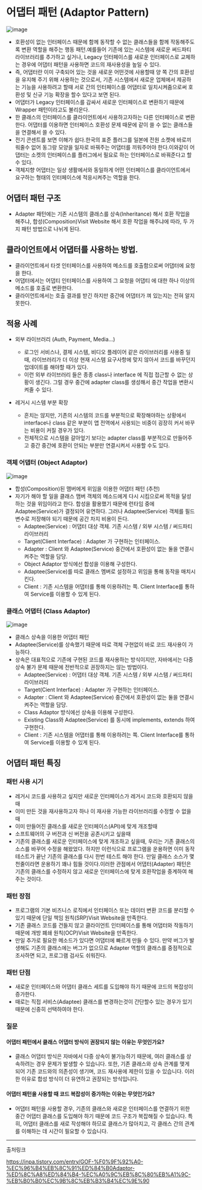 # 어댑터 패턴 (Adaptor Pattern)
![image](https://github.com/user-attachments/assets/935e4733-6fe1-4dfd-aa75-a093433418d1)

- 호환성이 없는 인터페이스 때문에 함께 동작할 수 없는 클래스들을 함께 작동해주도록 변환 역할을 해주는 행동 패턴.예를들어 기존에 있는 시스템에 새로운 써드파티 라이브러리를 추가하고 싶거나, Legacy 인터페이스를 새로운 인터페이스로 교체하는 경우에 어댑터 패턴을 사용하면 코드의 재사용성을 높일 수 있다.
- 즉, 어댑터란 이미 구축되어 있는 것을 새로운 어떤것에 사용할때 양 쪽 간의 호환성을 유지해 주기 위해 사용하는 것으로서, 기존 시스템에서 새로운 업체에서 제공하는 기능을 사용하려고 할때 서로 간의 인터페이스를 어댑터로 일치시켜줌으로써 호환성 및 신규 기능 확장을 할수 있다고 보면 된다.
- 어댑터가 Legacy 인터페이스를 감싸서 새로운 인터페이스로 변환하기 때문에 Wrapper 패턴이라고도 불리운다.
- 한 클래스의 인터페이스를 클라이언트에서 사용하고자하는 다른 인터페이스로 변환한다. 어댑터를 이용하면 인터페이스 호환성 문제 때문에 같이 쓸 수 없는 클래스들을 연결해서 쓸 수 있다.
- 전기 콘센트를 보면 이해가 쉽다.한국의 표준 플러그를 일본에 전원 소켓에 바로끼워줄수 없어 동그랑 모양을 일자로 바꿔주는 어댑터를 끼워주어야 한다.이와같이 어댑터는 소켓의 인터페이스를 플러그에서 필요로 하는 인터페이스로 바꿔준다고 할 수 있다. 
- 객체지향 어댑터는 일상 생활에서와 동일하게 어떤 인터페이스를 클라이언트에서 요구하는 형태의 인터페이스에 적응시켜주는 역할을 한다.

## 어댑터 패턴 구조
- Adapter 패턴에는 기존 시스템의 클래스를 상속(Inheritance) 해서 호환 작업을 해주냐, 합성(Composition)Visit Website 해서 호환 작업을 해주냐에 따라, 두 가지 패턴 방법으로 나뉘게 된다.

## 클라이언트에서 어댑터를 사용하는 방법.
- 클라이언트에서 타겟 인터페이스를 사용하여 메소드를 호출함으로써 어댑터에 요청을 한다.
- 어댑터에서는 어댑티 인터페이스를 사용하여 그 요청을 어댑티 에 대한 하나 이상의 메소드를 호출로 변환한다.
- 클라이언트에서는 호출 결과를 받긴 하지만 중간에 어댑터가 껴 있는지는 전혀 알지 못한다.

## 적용 사례
- 외부 라이브러리 (Auth, Payment, Media...)
    - 로그인 서비스나, 결제 시스템, 비디오 플레이어 같은 라이브러리를 사용중 일때, 라이브러리가 더 이상 현재 시스템 요구사항에 맞지 않아서 코드를 바꾸던지 업데이트를 해야할 때가 있다.
    - 이런 외부 라이브러리 들은 종종 class나 interface 에 직접 접근할 수 없는 상황이 생긴다. 그럴 경우 중간에 adapter class를 생성해서 중간 작업을 변환시켜줄 수 있다.

- 레거시 시스템 부분 확장
    - 흔치는 않지만, 기존의 시스템의 코드를 부분적으로 확장해야하는 상황에서 interface나 class 같은 부분이 앱 전역에서 사용되는 비중이 굉장히 커서 바꾸는 비용이 커질 경우가 있다.
    - 전체적으로 시스템을 갈아엎기 보다는 adapter class를 부분적으로 만들어주고 중간 중간에 호환이 안되는 부분만 연결시켜서 사용할 수도 있다.


### 객체 어댑터 (Object Adaptor)
![image](https://github.com/user-attachments/assets/58740303-cf40-4466-b510-9b693c733461)

- 합성(Composition)된 맴버에게 위임을 이용한 어댑터 패턴 (추천) 
- 자기가 해야 할 일을 클래스 맴버 객체의 메소드에게 다시 시킴으로써 목적을 달성하는 것을 위임이라고 한다. 합성을 활용했기 때문에 런타임 중에 Adaptee(Service)가 결정되어 유연하다. 그러나 Adaptee(Service) 객체를 필드 변수로 저장해야 되기 때문에 공간 차지 비용이 든다.
    - Adaptee(Service) : 어댑터 대상 객체. 기존 시스템 / 외부 시스템 / 써드파티 라이브러리
    - Target(Client Interface) : Adapter 가 구현하는 인터페이스.
    - Adapter : Client 와 Adaptee(Service) 중간에서 호환성이 없는 둘을 연결시켜주는 역할을 담당.
    - Object Adaptor 방식에선 합성을 이용해 구성한다.
    - Adaptee(Service)를 따로 클래스 멤버로 설정하고 위임을 통해 동작을 매치시킨다.
    - Client : 기존 시스템을 어댑터를 통해 이용하려는 쪽. Client Interface를 통하여 Service를 이용할 수 있게 된다.

### 클래스 어댑터 (Class Adaptor)
![image](https://github.com/user-attachments/assets/fb228efb-0a2f-4707-b84b-6e86a0996682)

- 클래스 상속을 이용한 어댑터 패턴
- Adaptee(Service)를 상속했기 때문에 따로 객체 구현없이 바로 코드 재사용이 가능하다.
- 상속은 대표적으로 기존에 구현된 코드를 재사용하는 방식이지만, 자바에서는 다중 상속 불가 문제 때문에 전반적으로 권장하지는 않는 방법이다.
    - Adaptee(Service) : 어댑터 대상 객체. 기존 시스템 / 외부 시스템 / 써드파티 라이브러리
    - Target(Cient Interface) : Adapter 가 구현하는 인터페이스.
    - Adapter : Client 와 Adaptee(Service) 중간에서 호환성이 없는 둘을 연결시켜주는 역할을 담당.
    - Class Adaptor 방식에선 상속을 이용해 구성한다.
    - Existing Class와 Adaptee(Service) 를 동시에 implements, extends 하여 구현한다.
    - Client : 기존 시스템을 어댑터를 통해 이용하려는 쪽. Client Interface를 통하여 Service를 이용할 수 있게 된다.

## 어댑터 패턴 특징
### 패턴 사용 시기
- 레거시 코드를 사용하고 싶지만 새로운 인터페이스가 레거시 코드와 호환되지 않을 때
- 이미 만든 것을 재사용하고자 하나 이 재사용 가능한 라이브러리를 수정할 수 없을 때
- 이미 만들어진 클래스를 새로운 인터페이스(API)에 맞게 개조할때
- 소프트웨어의 구 버전과 신 버전을 공존시키고 싶을때
- 기존의 클래스를 새로운 인터페이스에 맞게 개조하고 싶을때, 우리는 기존 클래스의 소스를 바꾸어 수정을 해왔었다. 하지만 이런식으로 프로그램을 운용하면 이미 동작 테스트가 끝난 기존의 클래스를 다시 한번 테스트 해야 한다. 만일 클래스 소스가 몇천줄이라면 운용하기 꽤나 힘들 것이다.이러한 관점에서 어댑터(Adapter) 패턴은 기존의 클래스를 수정하지 않고 새로운 인터페이스에 맞게 호환작업을 중계하여 해주는 것이다.

### 패턴 장점
- 프로그램의 기본 비즈니스 로직에서 인터페이스 또는 데이터 변환 코드를 분리할 수 있기 때문에 단일 책임 원칙(SRP)Visit Website을 만족한다.
- 기존 클래스 코드를 건들지 않고 클라이언트 인터페이스를 통해 어댑터와 작동하기 때문에 개방 폐쇄 원칙(OCP)Visit Website을 만족한다.
- 만일 추가로 필요한 메소드가 있다면 어댑터에 빠르게 만들 수 있다. 만약 버그가 발생해도 기존의 클래스에는 버그가 없으므로 Adapter 역할의 클래스를 중점적으로 조사하면 되고, 프로그램 검사도 쉬워진다.

### 패턴 단점
- 새로운 인터페이스와 어댑터 클래스 세트를 도입해야 하기 때문에 코드의 복잡성이 증가한다.
- 때로는 직접 서비스(Adaptee) 클래스를 변경하는것이 간단할수 있는 경우가 있기 때문에 신중히 선택하여야 한다.

### 질문
#### 어댑터 패턴에서 클래스 어댑터 방식이 권장되지 않는 이유는 무엇인가요?
- 클래스 어댑터 방식은 자바에서 다중 상속이 불가능하기 때문에, 여러 클래스를 상속하려는 경우 문제가 발생할 수 있습니다. 또한, 기존 클래스와 상속 관계를 맺게 되어 기존 코드와의 의존성이 생기며, 코드 재사용에 제한이 있을 수 있습니다. 이러한 이유로 합성 방식이 더 유연하고 권장되는 방식입니다.
#### 어댑터 패턴을 사용할 때 코드 복잡성이 증가하는 이유는 무엇인가요?
- 어댑터 패턴을 사용할 경우, 기존의 클래스와 새로운 인터페이스를 연결하기 위한 중간 어댑터 클래스를 도입해야 하기 때문에 코드 구조가 복잡해질 수 있습니다. 특히, 어댑터 클래스를 새로 작성해야 하므로 클래스가 많아지고, 각 클래스 간의 관계를 이해하는 데 시간이 필요할 수 있습니다.

---

출처링크 

https://inpa.tistory.com/entry/GOF-%F0%9F%92%A0-%EC%96%B4%EB%8C%91%ED%84%B0Adaptor-%ED%8C%A8%ED%84%B4-%EC%A0%9C%EB%8C%80%EB%A1%9C-%EB%B0%B0%EC%9B%8C%EB%B3%B4%EC%9E%90
